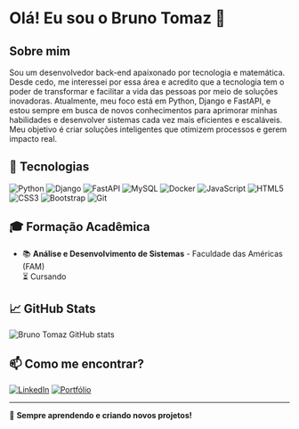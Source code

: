 # Olá! Eu sou o Bruno Tomaz 👋

##  Sobre mim
Sou um desenvolvedor back-end apaixonado por tecnologia e matemática. Desde cedo, me interessei por essa área e acredito que a tecnologia tem o poder de transformar e facilitar a vida das pessoas por meio de soluções inovadoras.
Atualmente, meu foco está em Python, Django e FastAPI, e estou sempre em busca de novos conhecimentos para aprimorar minhas habilidades e desenvolver sistemas cada vez mais eficientes e escaláveis. Meu objetivo é criar soluções inteligentes que otimizem processos e gerem impacto real.

## 🚀 Tecnologias  
![Python](https://img.shields.io/badge/Python-3776AB?style=for-the-badge&logo=python&logoColor=white)
![Django](https://img.shields.io/badge/Django-092E20?style=for-the-badge&logo=django&logoColor=white)
![FastAPI](https://img.shields.io/badge/FastAPI-009688?style=for-the-badge&logo=fastapi&logoColor=white)
![MySQL](https://img.shields.io/badge/MySQL-4479A1?style=for-the-badge&logo=mysql&logoColor=white)
![Docker](https://img.shields.io/badge/Docker-2496ED?style=for-the-badge&logo=docker&logoColor=white)
![JavaScript](https://img.shields.io/badge/JavaScript-F7DF1E?style=for-the-badge&logo=javascript&logoColor=black)
![HTML5](https://img.shields.io/badge/HTML5-E34F26?style=for-the-badge&logo=html5&logoColor=white)
![CSS3](https://img.shields.io/badge/CSS3-1572B6?style=for-the-badge&logo=css3&logoColor=white)
![Bootstrap](https://img.shields.io/badge/Bootstrap-7952B3?style=for-the-badge&logo=bootstrap&logoColor=white)
![Git](https://img.shields.io/badge/Git-F05032?style=for-the-badge&logo=git&logoColor=white)

## 🎓 Formação Acadêmica  

- 📚 **Análise e Desenvolvimento de Sistemas** - Faculdade das Américas (FAM)  
  ⏳ Cursando  

## 📈 GitHub Stats  
![Bruno Tomaz GitHub stats](https://github-readme-stats.vercel.app/api?username=seu-usuario&show_icons=true&theme=dark)

## 📫 Como me encontrar?  
[![LinkedIn](https://img.shields.io/badge/LinkedIn-0A66C2?style=for-the-badge&logo=linkedin&logoColor=white)](https://www.linkedin.com/in/bruno-tomaz-5232451b2/)
[![Portfólio](https://img.shields.io/badge/Portfólio-000?style=for-the-badge&logo=website&logoColor=white)]()

---
🚀 **Sempre aprendendo e criando novos projetos!**  
